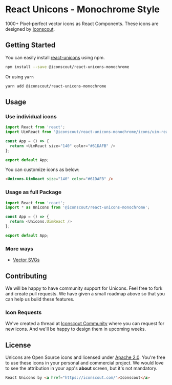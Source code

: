 # React Unicons - Monochrome Style

1000+ Pixel-perfect vector icons as React Components. These icons are designed by [Iconscout](https://iconscout.com).

## Getting Started
You can easily install [react-unicons](https://iconscout.com/unicons) using npm.
```bash
npm install --save @iconscout/react-unicons-monochrome
```
Or using `yarn`
```bash
yarn add @iconscout/react-unicons-monochrome
```

## Usage
### Use individual icons
```js
import React from 'react';
import UimReact from '@iconscout/react-unicons-monochrome/icons/uim-react'

const App = () => {
  return <UimReact size="140" color="#61DAFB" />
};

export default App;
````

You can customize icons as below:
```html
<Unicons.UimReact size="140" color="#61DAFB" />
```

### Usage as full Package
```js
import React from 'react';
import * as Unicons from '@iconscout/react-unicons-monochrome';

const App = () => {
  return <Unicons.UimReact />
};

export default App;
````

### More ways
- [Vector SVGs](https://iconscout.com/unicons)

## Contributing
We will be happy to have community support for Unicons. Feel free to fork and create pull requests. We have given a small roadmap above so that you can help us build these features.

### Icon Requests
We've created a thread at [Iconscout Community](https://discuss.iconscout.com/new-topic?title=Icon%20Request:%20%3Cicon%3E&body=Hey%20there,%20%3Cicon%3E%20will%20be%20great%20fit%20for%20Unicons.%20I%20would%20love%20to%20use%20it!&category=Unicons&tags=requests) where you can request for new icons. And we'll be happy to design them in upcoming weeks.

## License
Unicons are Open Source icons and licensed under [Apache 2.0](https://www.apache.org/licenses/LICENSE-2.0.txt). You're free to use these icons in your personal and commercial project. We would love to see the attribution in your app's **about** screen, but it's not mandatory.
```html
React Unicons by <a href="https://iconscout.com/">Iconscout</a>
```